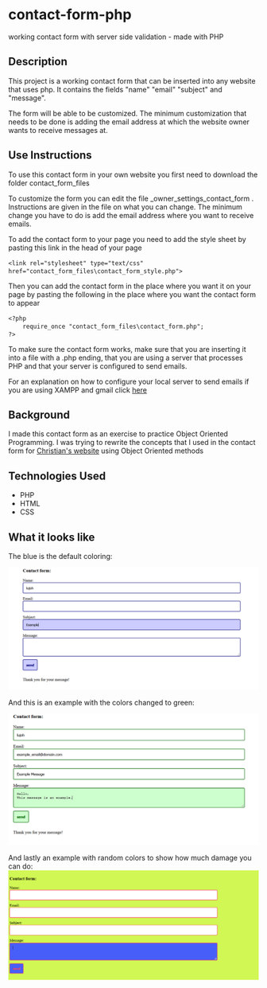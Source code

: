 # contact-form-php
working contact form with server side validation - made with PHP


## Description
This project is a working contact form that can be inserted into any website that uses php. It contains the fields "name" "email" "subject" and "message".

The form will be able to be customized. The minimum customization that needs to be done is adding the email address at which the website owner wants to receive messages at.

## Use Instructions
To use this contact form in your own website you first need to download the folder contact_form_files

To customize the form you can edit the file _owner_settings_contact_form . Instructions are given in the file on what you can change. The minimum change you have to do is add the email address where you want to receive emails.

To add the contact form to your page you need to add the style sheet by pasting this link in the head of your page
```
<link rel="stylesheet" type="text/css" href="contact_form_files\contact_form_style.php">
```

Then you can add the contact form in the place where you want it on your page by pasting the following in the place where you want the contact form to appear
```
<?php 
    require_once "contact_form_files\contact_form.php";
?>
 ```
 
 To make sure the contact form works, make sure that you are inserting it into a file with a .php ending, that you are using a server that processes PHP and that your server is configured to send emails.
 
 For an explanation on how to configure your local server to send emails if you are using XAMPP and gmail click [here](https://meetanshi.com/blog/send-mail-from-localhost-xampp-using-gmail/)

## Background
I made this contact form as an exercise to practice Object Oriented Programming. I was trying to rewrite the concepts that I used in the contact form for [Christian's website](https://github.com/lujoh/Website-Christian-Hackbarth-Johnson/blob/main/Kontaktform.php)
using Object Oriented methods

## Technologies Used
- PHP
- HTML
- CSS

## What it looks like
The blue is the default coloring:

![Contact form image](images/finished_screenshot_blue.png)

And this is an example with the colors changed to green:

![Contact form image](images/finished_screenshot.png)

And lastly an example with random colors to show how much damage you can do:
![Contact form image](images/screenshot_wild_colors.png)